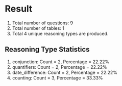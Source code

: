 # Result<br/>
1. Total number of questions: 9<br/>
2. Total number of tables: 1<br/>
3. Total 4 unique reasoning types are produced.<br/>
## **Reasoning Type Statistics**<br/>
1. conjunction: Count = 2, Percentage = 22.22%<br/>
2. quantifiers: Count = 2, Percentage = 22.22%<br/>
3. date_difference: Count = 2, Percentage = 22.22%<br/>
4. counting: Count = 3, Percentage = 33.33%<br/>
